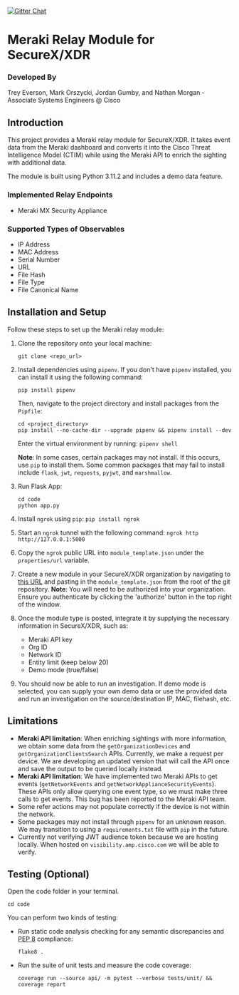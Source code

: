 [![Gitter Chat](https://img.shields.io/badge/gitter-join%20chat-brightgreen.svg)](https://gitter.im/CiscoSecurity/Threat-Response "Gitter Chat")

# Meraki Relay Module for SecureX/XDR

### Developed By

Trey Everson, Mark Orszycki, Jordan Gumby, and Nathan Morgan - Associate Systems Engineers @ Cisco

## Introduction

This project provides a Meraki relay module for SecureX/XDR. It takes event data from the Meraki dashboard and converts it into the Cisco Threat Intelligence Model (CTIM) while using the Meraki API to enrich the sighting with additional data.

The module is built using Python 3.11.2 and includes a demo data feature.

### Implemented Relay Endpoints
- Meraki MX Security Appliance

### Supported Types of Observables
- IP Address
- MAC Address
- Serial Number
- URL
- File Hash
- File Type
- File Canonical Name

## Installation and Setup

Follow these steps to set up the Meraki relay module:

1. Clone the repository onto your local machine:

    `git clone <repo_url>`

2. Install dependencies using `pipenv`. If you don't have `pipenv` installed, you can install it using the following command:

    `pip install pipenv`

    Then, navigate to the project directory and install packages from the `Pipfile`:
    ```
    cd <project_directory>
    pip install --no-cache-dir --upgrade pipenv && pipenv install --dev
    ```
    Enter the virtual environment by running:
    `pipenv shell`

    **Note**: In some cases, certain packages may not install. If this occurs, use `pip` to install them. Some common packages that may fail to install include `flask`, `jwt`, `requests`, `pyjwt`, and `marshmallow`.

4. Run Flask App:
    ```
    cd code
    python app.py
    ```

3. Install `ngrok` using `pip`:
    `pip install ngrok`

4. Start an `ngrok` tunnel with the following command:
    `ngrok http http://127.0.0.1:5000`

5. Copy the `ngrok` public URL into `module_template.json` under the `properties/url` variable.

6. Create a new module in your SecureX/XDR organization by navigating to [this URL](https://visibility.amp.cisco.com/iroh/iroh-int/index.html#/ModuleType/post_iroh_iroh_int_module_type) and pasting in the `module_template.json` from the root of the git repository.
    **Note**: You will need to be authorized into your organization. Ensure you authenticate by clicking the 'authorize' button in the top right of the window.

7. Once the module type is posted, integrate it by supplying the necessary information in SecureX/XDR, such as:

    - Meraki API key
    - Org ID
    - Network ID
    - Entity limit (keep below 20)
    - Demo mode (true/false)

8. You should now be able to run an investigation. If demo mode is selected, you can supply your own demo data or use the provided data and run an investigation on the source/destination IP, MAC, filehash, etc.

## Limitations

- **Meraki API limitation**: When enriching sightings with more information, we obtain some data from the `getOrganizationDevices` and `getOrganizationClientsSearch` APIs. Currently, we make a request per device. We are developing an updated version that will call the API once and save the output to be queried locally instead.
- **Meraki API limitation**: We have implemented two Meraki APIs to get events (`getNetworkEvents` and `getNetworkApplianceSecurityEvents`). These APIs only allow querying one event type, so we must make three calls to get events. This bug has been reported to the Meraki API team.
- Some refer actions may not populate correctly if the device is not within the network.
- Some packages may not install through `pipenv` for an unknown reason. We may transition to using a `requirements.txt` file with `pip` in the future.
- Currently not verifying JWT audience token because we are hosting locally. When hosted on `visibility.amp.cisco.com` we will be able to verify.


## Testing (Optional)

Open the code folder in your terminal.
```
cd code
```

You can perform two kinds of testing:

- Run static code analysis checking for any semantic discrepancies and
[PEP 8](https://www.python.org/dev/peps/pep-0008/) compliance:

  `flake8 .`

- Run the suite of unit tests and measure the code coverage:

  `coverage run --source api/ -m pytest --verbose tests/unit/ && coverage report`
